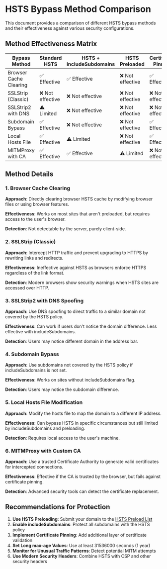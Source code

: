 # HSTS Bypass Method Comparison

This document provides a comparison of different HSTS bypass methods and their effectiveness against various security configurations.

## Method Effectiveness Matrix

| Bypass Method | Standard HSTS | HSTS + includeSubdomains | HSTS Preloaded | Certificate Pinning |
|---------------|---------------|-------------------------|----------------|---------------------|
| Browser Cache Clearing | ✅ Effective | ✅ Effective | ❌ Not effective | ✅ Effective |
| SSLStrip (Classic) | ❌ Not effective | ❌ Not effective | ❌ Not effective | ❌ Not effective |
| SSLStrip2 with DNS | ⚠️ Limited | ❌ Not effective | ❌ Not effective | ❌ Not effective |
| Subdomain Bypass | ✅ Effective | ❌ Not effective | ❌ Not effective | ✅ Effective |
| Local Hosts File | ✅ Effective | ⚠️ Limited | ❌ Not effective | ✅ Effective |
| MITMProxy with CA | ✅ Effective | ✅ Effective | ⚠️ Limited | ❌ Not effective |

## Method Details

### 1. Browser Cache Clearing

**Approach**: Directly clearing browser HSTS cache by modifying browser files or using browser features.

**Effectiveness**: Works on most sites that aren't preloaded, but requires access to the user's browser.

**Detection**: Not detectable by the server, purely client-side.

### 2. SSLStrip (Classic)

**Approach**: Intercept HTTP traffic and prevent upgrading to HTTPS by rewriting links and redirects.

**Effectiveness**: Ineffective against HSTS as browsers enforce HTTPS regardless of the link format.

**Detection**: Modern browsers show security warnings when HSTS sites are accessed over HTTP.

### 3. SSLStrip2 with DNS Spoofing

**Approach**: Use DNS spoofing to direct traffic to a similar domain not covered by the HSTS policy.

**Effectiveness**: Can work if users don't notice the domain difference. Less effective with includeSubdomains.

**Detection**: Users may notice different domain in the address bar.

### 4. Subdomain Bypass

**Approach**: Use subdomains not covered by the HSTS policy if includeSubdomains is not set.

**Effectiveness**: Works on sites without includeSubdomains flag.

**Detection**: Users may notice the subdomain difference.

### 5. Local Hosts File Modification

**Approach**: Modify the hosts file to map the domain to a different IP address.

**Effectiveness**: Can bypass HSTS in specific circumstances but still limited by includeSubdomains and preloading.

**Detection**: Requires local access to the user's machine.

### 6. MITMProxy with Custom CA

**Approach**: Use a trusted Certificate Authority to generate valid certificates for intercepted connections.

**Effectiveness**: Effective if the CA is trusted by the browser, but fails against certificate pinning.

**Detection**: Advanced security tools can detect the certificate replacement.

## Recommendations for Protection

1. **Use HSTS Preloading**: Submit your domain to the [HSTS Preload List](https://hstspreload.org/)
2. **Enable includeSubdomains**: Protect all subdomains with the HSTS policy
3. **Implement Certificate Pinning**: Add additional layer of certificate validation
4. **Set Long max-age Values**: Use at least 31536000 seconds (1 year)
5. **Monitor for Unusual Traffic Patterns**: Detect potential MITM attempts
6. **Use Modern Security Headers**: Combine HSTS with CSP and other security headers

